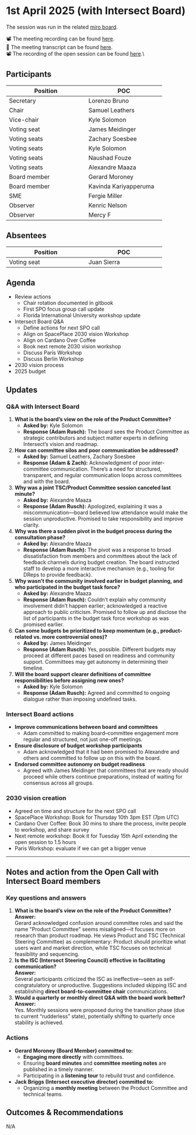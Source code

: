 # 1st April 2025 (with Intersect Board)

The session was run in the related [miro board](https://miro.com/app/board/uXjVKro_lxs=/).&#x20;

📽️ The meeting recording can be found [here](https://drive.google.com/file/d/14P-su91J7K6BJi77JBHu4hOI57CV0IKE/view).\
📄 The meeting transcript can be found [here](https://docs.google.com/document/d/1EVCbUT-0BwEcKMd8oIeHPj7FhpZE5F5Xgw_JWtGC4dA/edit?tab=t.0#heading=h.686pv6k7lunu).\
📽️ The recording of the open session can be found [here](https://drive.google.com/file/d/1M_7zJKQdA_OxHw-flrWrOTybUYtTt7Os/view).\


## Participants

<table><thead><tr><th width="202">Position</th><th width="194">POC</th></tr></thead><tbody><tr><td>Secretary</td><td>Lorenzo Bruno</td></tr><tr><td>Chair</td><td>Samuel Leathers</td></tr><tr><td>Vice-chair</td><td>Kyle Solomon</td></tr><tr><td>Voting seat</td><td>James Meidinger</td></tr><tr><td>Voting seats</td><td>Zachary Soesbee</td></tr><tr><td>Voting seats</td><td>Kyle Solomon</td></tr><tr><td>Voting seats</td><td>Naushad Fouze </td></tr><tr><td>Voting seats</td><td>Alexandre Maaza</td></tr><tr><td>Board member</td><td>Gerard Moroney</td></tr><tr><td>Board member</td><td>Kavinda Kariyapperuma</td></tr><tr><td>SME</td><td>Fergie Miller</td></tr><tr><td>Observer</td><td>Kenric Nelson</td></tr><tr><td>Observer</td><td>Mercy F</td></tr></tbody></table>

## Absentees

<table><thead><tr><th width="202">Position</th><th width="194">POC</th></tr></thead><tbody><tr><td>Voting seat</td><td>Juan Sierra</td></tr></tbody></table>

## Agenda

* Review actions
  * Chair rotation documented in gitbook
  * First SPO focus group call update
  * Florida International University workshop update
* Intersect Board Q\&A
  * Define actions for next SPO call
  * Align on SpacePlace 2030 vision Workshop&#x20;
  * Align on Cardano Over Coffee
  * Book next remote 2030 vision workshop
  * Discuss Paris Workshop
  * Discuss Berlin Workshop
* 2030 vision process
* 2025 budget

## Updates

### Q\&A with Intersect Board

1. **What is the board’s view on the role of the Product Committee?**
   * **Asked by:** Kyle Solomon
   * **Response (Adam Rusch):** The board sees the Product Committee as strategic contributors and subject matter experts in defining Intersect’s vision and roadmap.
2. **How can committee silos and poor communication be addressed?**
   * **Asked by:** Samuel Leathers, Zachary Soesbee
   * **Response (Adam & Zach):** Acknowledgment of poor inter-committee communication. There’s a need for structured, transparent, and regular communication loops across committees and with the board.
3. **Why was a joint TSC/Product Committee session canceled last minute?**
   * **Asked by:** Alexandre Maaza
   * **Response (Adam Rusch):** Apologized, explaining it was a miscommunication—board believed low attendance would make the session unproductive. Promised to take responsibility and improve clarity.
4. **Why was there a sudden pivot in the budget process during the consultation phase?**
   * **Asked by:** Alexandre Maaza
   * **Response (Adam Rusch):** The pivot was a response to broad dissatisfaction from members and committees about the lack of feedback channels during budget creation. The board instructed staff to develop a more interactive mechanism (e.g., tooling for DReps to provide feedback).
5. **Why wasn’t the community involved earlier in budget planning, and who participated in the budget task force?**
   * **Asked by:** Alexandre Maaza
   * **Response (Adam Rusch):** Couldn’t explain why community involvement didn’t happen earlier; acknowledged a reactive approach to public criticism. Promised to follow up and disclose the list of participants in the budget task force workshop as was promised earlier.
6. **Can some budgets be prioritized to keep momentum (e.g., product-related vs. more controversial ones)?**
   * **Asked by:** James Meidinger
   * **Response (Adam Rusch):** Yes, possible. Different budgets may proceed at different paces based on readiness and community support. Committees may get autonomy in determining their timeline.
7. **Will the board support clearer definitions of committee responsibilities before assigning new ones?**
   * **Asked by:** Kyle Solomon
   * **Response (Adam Rusch):** Agreed and committed to ongoing dialogue rather than imposing undefined tasks.

### Intersect Board actions

* **Improve communications between board and committees**
  * Adam committed to making board–committee engagement more regular and structured, not just one-off meetings.
* **Ensure disclosure of budget workshop participants**
  * Adam acknowledged that it had been promised to Alexandre and others and committed to follow up on this with the board.
* **Endorsed committee autonomy on budget readiness**
  * Agreed with James Meidinger that committees that are ready should proceed while others continue preparations, instead of waiting for consensus across all groups.

### 2030 vision creation

* Agreed on time and structure for the next SPO call
* SpacePlace Workshop: Book for  Thursday 10th 3pm EST  (7pm UTC)
* Cardano Over Coffee: Book 30 mins to share the process, invite people to workshop, and share survey&#x20;
* Next remote workshop: Book it for Tuesday 15th April extending the open session to 1.5 hours
* Paris Workshop: evaluate if we can get a bigger venue

***

## Notes and action from the Open Call with Intersect Board members

### Key questions and answers

1. **What is the board’s view on the role of the Product Committee?**\
   **Answer:**\
   Gerard acknowledged confusion around committee roles and said the name "Product Committee" seems misaligned—it focuses more on research than product roadmap. He views Product and TSC (Technical Steering Committee) as complementary: Product should prioritize what users want and market direction, while TSC focuses on technical feasibility and sequencing.
2. **Is the ISC (Intersect Steering Council) effective in facilitating communication?**\
   **Answer:**\
   Several participants criticized the ISC as ineffective—seen as self-congratulatory or unproductive. Suggestions included skipping ISC and establishing **direct board-to-committee chair** communications.
3. **Would a quarterly or monthly direct Q\&A with the board work better?**\
   **Answer:**\
   Yes. Monthly sessions were proposed during the transition phase (due to current “rudderless” state), potentially shifting to quarterly once stability is achieved.

### Actions

* **Gerard Moroney (Board Member) committed to:**
  * **Engaging more directly** with committees.
  * Ensuring **board minutes** and **committee meeting notes** are published in a timely manner.
  * Participating in a **listening tour** to rebuild trust and confidence.
* **Jack Briggs (Intersect executive director) committed to:**
  * Organizing a **monthly meeting** between the Product Committee and technical teams.



## Outcomes & Recommendations

N/A

